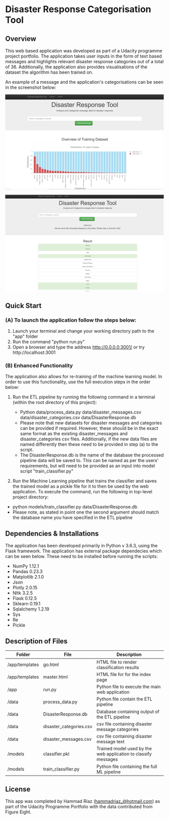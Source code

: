 
# **Disaster Response Categorisation Tool**

## **Overview**

This web based application was developed as part of a Udacity programme project portfolio. The application takes user inputs in the form of text based messages and highlights relevant disaster response categories out of a total of 36. Additionally, the application also provides visualisations of the dataset the algorithm has been trained on.

An example of a message and the application's categorisations can be seen in the screenshot below:

![Index Page](Screenshot_1.PNG)

![Classifier Page](Screenshot_2.PNG)

## **Quick Start**

### **(A) To launch the application follow the steps below:**

1. Launch your terminal and change your working directory path to the "app" folder
2. Run the command "python run.py"
3. Open a browser and type the address http://0.0.0.0:3001/ or try http://localhost:3001

### **(B) Enhanced Functionality**

The application also allows for re-training of the machine learning model. In order to use this functionality, use the full execution steps in the order below:

1. Run the ETL pipeline by running the following command in a terminal (within the root directory of this project):
   * Python data/process_data.py data/disaster_messages.csv data/disaster_categories.csv data/DisasterResponse.db
   * Please note that new datasets for disaster messages and categories can be provided if required. However, these
   should be in the exact same format as the existing disaster_messages and disaster_categories csv files. Additionally, if the new data files are named differently then these need to be provided in step (a) to the script.
   * The DisasterResponse.db is the name of the database the processed pipeline data will be saved to. This can be named as per the users' requirements, but will need to be provided as an input into model script "train_classifier.py"

2. Run the Machine Learning pipeline that trains the classifier and saves the trained model as a pickle file for it to then be used by the web application. To execute the command, run the following in top-level project directory:
 * python models/train_classifier.py data/DisasterResponse.db
 * Please note, as stated in point one the second argument should match the database name you have specified in the ETL pipeline

## **Dependencies & Installations**

The application has been developed primarily in Python v 3.6.3, using the Flask framework. The application has external package dependecies which can be seen below. These need to be installed before running the scripts:

* NumPy 1.12.1
* Pandas 0.23.3
* Matplotlib 2.1.0
* Json
* Plotly 2.0.15
* Nltk 3.2.5
* Flask 0.12.5
* Sklearn 0.19.1
* Sqlalchemy 1.2.19
* Sys
* Re
* Pickle


## **Description of Files**

Folder           | File                   | Description
-----------------|----------------------- |-------------------------------------------
/app/templates   | go.html                | HTML file to render classification results
/app/templates   | master.html            | HTML file for for the index page
/app             | run.py                 | Python file to execute the main web application
/data            | process_data.py        | Python file contain the ETL pipeline
/data  | DisasterResponse.db    | Database containing output of the ETL pipeline
/data            | disaster_categories.csv| csv file containing disaster message categories
/data          | disaster_messages.csv  | csv file containing disaster message text
/models          | classifier.pkl         | Trained model used by the web application to classify messages
/models          | train_classifier.py    | Python file containing the full ML pipeline

## **License**
This app was completed by Hammad Riaz (hammadriaz_@hotmail.com) as part of the Udacity Programme Portfolio with the data contributed from Figure Eight.      